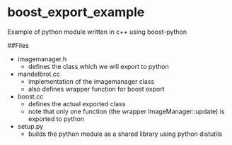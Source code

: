 # boost_export_example
Example of python module written in c++ using boost-python 


##Files
  - imagemanager.h 
    - defines the class which we will export to python
  - mandelbrot.cc
    - implementation of the imagemanager class
    - also defines wrapper function for boost export 
  - boost.cc
    - defines the actual exported class
    - note that only one function (the wrapper ImageManager::update) is exported to python
  - setup.py 
    - builds the python module as a shared library using python distutils 
  

